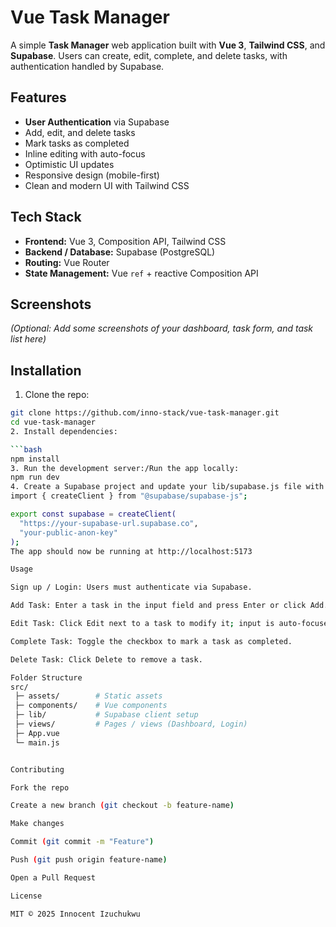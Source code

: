 # Vue Task Manager

A simple **Task Manager** web application built with **Vue 3**, **Tailwind CSS**, and **Supabase**. Users can create, edit, complete, and delete tasks, with authentication handled by Supabase.

## Features

- **User Authentication** via Supabase
- Add, edit, and delete tasks
- Mark tasks as completed
- Inline editing with auto-focus
- Optimistic UI updates
- Responsive design (mobile-first)
- Clean and modern UI with Tailwind CSS

## Tech Stack

- **Frontend:** Vue 3, Composition API, Tailwind CSS
- **Backend / Database:** Supabase (PostgreSQL)
- **Routing:** Vue Router
- **State Management:** Vue `ref` + reactive Composition API

## Screenshots

_(Optional: Add some screenshots of your dashboard, task form, and task list here)_

## Installation

1. Clone the repo:

````bash
git clone https://github.com/inno-stack/vue-task-manager.git
cd vue-task-manager
2. Install dependencies:

```bash
npm install
3. Run the development server:/Run the app locally:
npm run dev
4. Create a Supabase project and update your lib/supabase.js file with your Supabase URL and public key:
import { createClient } from "@supabase/supabase-js";

export const supabase = createClient(
  "https://your-supabase-url.supabase.co",
  "your-public-anon-key"
);
The app should now be running at http://localhost:5173

Usage

Sign up / Login: Users must authenticate via Supabase.

Add Task: Enter a task in the input field and press Enter or click Add.

Edit Task: Click Edit next to a task to modify it; input is auto-focused.

Complete Task: Toggle the checkbox to mark a task as completed.

Delete Task: Click Delete to remove a task.

Folder Structure
src/
 ├─ assets/        # Static assets
 ├─ components/    # Vue components
 ├─ lib/           # Supabase client setup
 ├─ views/         # Pages / views (Dashboard, Login)
 ├─ App.vue
 └─ main.js


Contributing

Fork the repo

Create a new branch (git checkout -b feature-name)

Make changes

Commit (git commit -m "Feature")

Push (git push origin feature-name)

Open a Pull Request

License

MIT © 2025 Innocent Izuchukwu



````
